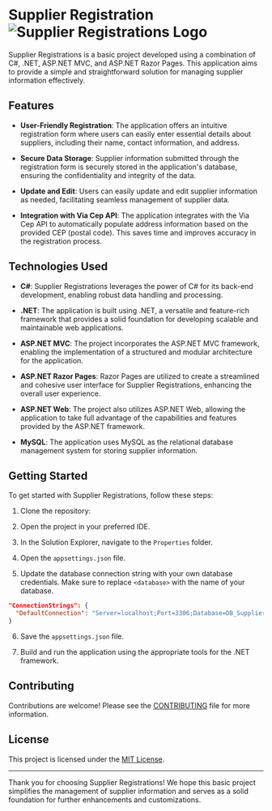 # Supplier Registration ![Supplier Registrations Logo](wwwroot/favicon.ico)



Supplier Registrations is a basic project developed using a combination of C#, .NET, ASP.NET MVC, and ASP.NET Razor Pages. This application aims to provide a simple and straightforward solution for managing supplier information effectively.

## Features

- **User-Friendly Registration**: The application offers an intuitive registration form where users can easily enter essential details about suppliers, including their name, contact information, and address.

- **Secure Data Storage**: Supplier information submitted through the registration form is securely stored in the application's database, ensuring the confidentiality and integrity of the data.

- **Update and Edit**: Users can easily update and edit supplier information as needed, facilitating seamless management of supplier data.

- **Integration with Via Cep API**: The application integrates with the Via Cep API to automatically populate address information based on the provided CEP (postal code). This saves time and improves accuracy in the registration process.

## Technologies Used

- **C#**: Supplier Registrations leverages the power of C# for its back-end development, enabling robust data handling and processing.

- **.NET**: The application is built using .NET, a versatile and feature-rich framework that provides a solid foundation for developing scalable and maintainable web applications.

- **ASP.NET MVC**: The project incorporates the ASP.NET MVC framework, enabling the implementation of a structured and modular architecture for the application.

- **ASP.NET Razor Pages**: Razor Pages are utilized to create a streamlined and cohesive user interface for Supplier Registrations, enhancing the overall user experience.

- **ASP.NET Web**: The project also utilizes ASP.NET Web, allowing the application to take full advantage of the capabilities and features provided by the ASP.NET framework.
  
-  **MySQL**: The application uses MySQL as the relational database management system for storing supplier information.


## Getting Started

To get started with Supplier Registrations, follow these steps:

1. Clone the repository:
2. Open the project in your preferred IDE.

3. In the Solution Explorer, navigate to the `Properties` folder.

4. Open the `appsettings.json` file.

5. Update the database connection string with your own database credentials. Make sure to replace `<database>` with the name of your database.

 ```json
 "ConnectionStrings": {
   "DefaultConnection": "Server=localhost;Port=3306;Database=DB_Suppliers;user={AddYouUserHere};password={addYouPasswordHere};"
 }
 ```

6. Save the `appsettings.json` file.

7. Build and run the application using the appropriate tools for the .NET framework.

## Contributing
Contributions are welcome! Please see the [CONTRIBUTING](CONTRIBUTING) file for more information.

## License

This project is licensed under the [MIT License](LICENSE).

---
Thank you for choosing Supplier Registrations! We hope this basic project simplifies the management of supplier information and serves as a solid foundation for further enhancements and customizations.
